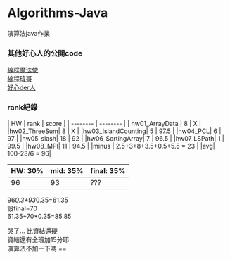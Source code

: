 # Algorithms-Java
演算法java作業

### 其他好心人的公開code
[線程魔法使](https://github.com/liao2000/Algorithms-Meet-Java)  
[線程瑋哥](https://github.com/wei-coding/Algorithm)  
[好心der人](https://github.com/tomy0000000/NCHU-Algorithms)  

### rank紀錄
| HW | rank  | score |
| -------- | -------- | 
| hw01_ArrayData     | 8     | X |
|hw02_ThreeSum| 8  | X |
|hw03_IslandCounting| 5  | 97.5 |
|hw04_PCL| 6  | 97 |
|hw05_slash| 18  | 92 |
|hw06_SortingArray| 7  | 96.5 |
|hw07_LSPath| 1  | 99.5 |
|hw08_MPI| 11 | 94.5 |
|minus | 2.5+3+8+3.5+0.5+5.5 = 23 |
|avg| 100-23/6 = 96|

|HW: 30% |mid: 35%|final: 35%|
| ---- | --|--|
|96|93|???|

96*0.3+93*0.35=61.35   
設final=70   
61.35+70*0.35=85.85   

哭了...
比資結還硬  
資結還有全班加15分耶  
演算法不加一下嗎 ==  
